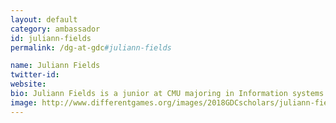 ```yaml
---
layout: default
category: ambassador
id: juliann-fields
permalink: /dg-at-gdc#juliann-fields

name: Juliann Fields
twitter-id:
website:
bio: Juliann Fields is a junior at CMU majoring in Information systems and pursuing minors in Human-Computer Interactions and Game Design. She is interested in jellyfish, how people interact with technology, and how games can be a medium for change and education. Juliann tried to be an active part of her campus community and is currently working on a quirky office-themed dungeon crawler with another student.
image: http://www.differentgames.org/images/2018GDCscholars/juliann-fields.png
---
```

